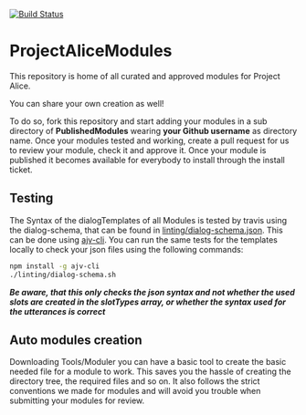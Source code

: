 [![Build Status](https://travis-ci.org/project-alice-powered-by-snips/ProjectAliceModules.svg?branch=master)](https://travis-ci.org/project-alice-powered-by-snips/ProjectAliceModules)

# ProjectAliceModules

This repository is home of all curated and approved modules for Project Alice.

You can share your own creation as well!

To do so, fork this repository and start adding your modules in a sub directory of **PublishedModules** wearing **your Github username** as directory name. Once your modules tested and working, create a pull request for us to review your module, check it and approve it. Once your module is published it becomes available for everybody to install through the install ticket.


## Testing
The Syntax of the dialogTemplates of all Modules is tested by travis using the dialog-schema, that can be found in [linting/dialog-schema.json](https://github.com/project-alice-powered-by-snips/ProjectAliceModules/blob/master/linting/dialog-schema.json). This can be done using [ajv-cli](https://www.npmjs.com/package/ajv-cli). You can run the same tests for the templates locally to check your json files using the following commands:
```bash
npm install -g ajv-cli
./linting/dialog-schema.sh 
```
***Be aware, that this only checks the json syntax and not whether the used slots are created in the slotTypes array, or whether the syntax used for the utterances is correct***


## Auto modules creation
Downloading Tools/Moduler you can have a basic tool to create the basic needed file for a module to work. This saves you the hassle of creating the directory tree, the required files and so on. It also follows the strict conventions we made for modules and will avoid you trouble when submitting your modules for review.